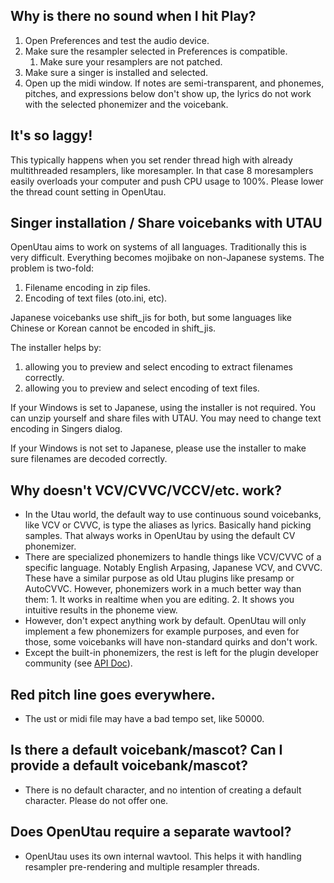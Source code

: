 ## Why is there no sound when I hit Play?
1. Open Preferences and test the audio device.
2. Make sure the resampler selected in Preferences is compatible.
    1. Make sure your resamplers are not patched.
3. Make sure a singer is installed and selected.
4. Open up the midi window. If notes are semi-transparent, and phonemes, pitches, and expressions below don't show up, the lyrics do not work with the selected phonemizer and the voicebank.

## It's so laggy!
This typically happens when you set render thread high with already multithreaded resamplers, like moresampler. In that case 8 moresamplers easily overloads your computer and push CPU usage to 100%. Please lower the thread count setting in OpenUtau.

## Singer installation / Share voicebanks with UTAU
OpenUtau aims to work on systems of all languages. Traditionally this is very difficult. Everything becomes mojibake on non-Japanese systems. The problem is two-fold:
1. Filename encoding in zip files.
2. Encoding of text files (oto.ini, etc).

Japanese voicebanks use shift_jis for both, but some languages like Chinese or Korean cannot be encoded in shift_jis.

The installer helps by:
1. allowing you to preview and select encoding to extract filenames correctly.
2. allowing you to preview and select encoding of text files.

If your Windows is set to Japanese, using the installer is not required. You can unzip yourself and share files with UTAU. You may need to change text encoding in Singers dialog.

If your Windows is not set to Japanese, please use the installer to make sure filenames are decoded correctly.

## Why doesn't VCV/CVVC/VCCV/etc. work?
- In the Utau world, the default way to use continuous sound voicebanks, like VCV or CVVC, is type the aliases as lyrics. Basically hand picking samples. That always works in OpenUtau by using the default CV phonemizer.
- There are specialized phonemizers to handle things like VCV/CVVC of a specific language. Notably English Arpasing, Japanese VCV, and CVVC. These have a similar purpose as old Utau plugins like presamp or AutoCVVC. However, phonemizers work in a much better way than them: 1. It works in realtime when you are editing. 2. It shows you intuitive results in the phoneme view.
- However, don't expect anything work by default. OpenUtau will only implement a few phonemizers for example purposes, and even for those, some voicebanks will have non-standard quirks and don't work.
- Except the built-in phonemizers, the rest is left for the plugin developer community (see [API Doc](https://github.com/stakira/OpenUtau/blob/master/OpenUtau.Core/Api/README.md)).

## Red pitch line goes everywhere.
- The ust or midi file may have a bad tempo set, like 50000.

## Is there a default voicebank/mascot? Can I provide a default voicebank/mascot?
- There is no default character, and no intention of creating a default character. Please do not offer one.

## Does OpenUtau require a separate wavtool?
- OpenUtau uses its own internal wavtool. This helps it with handling resampler pre-rendering and multiple resampler threads.